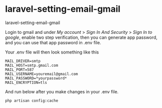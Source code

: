 # laravel-setting-email-gmail
laravel-setting-email-gmail

Login to gmail and under *My account* > *Sign In And Security* > *Sign In to google*, enable two step verification, then you can generate app password, and you can use that app password in .env file.

Your .env file will then look something like this
```
MAIL_DRIVER=smtp
MAIL_HOST=smtp.gmail.com
MAIL_PORT=587
MAIL_USERNAME=youremail@gmail.com
MAIL_PASSWORD=*yourpassword*
MAIL_ENCRYPTION=tls
```

And run below after you make changes in your .env file.
```
php artisan config:cache 
```
